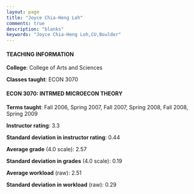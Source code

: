 ```yaml
---
layout: page
title: "Joyce Chia-Heng Loh" 
comments: true
description: "blanks"
keywords: "Joyce Chia-Heng Loh,CU,Boulder"
---
```

<head>
<script src="https://ajax.googleapis.com/ajax/libs/jquery/2.1.3/jquery.min.js"></script>
<script src="https://dl.dropboxusercontent.com/s/pc42nxpaw1ea4o9/highcharts.js?dl=0"></script>
<!-- <script src="../assets/js/highcharts.js"></script> -->
<style type="text/css">@font-face {
	font-family: "Bebas Neue";
	src: url(https://www.filehosting.org/file/details/544349/BebasNeue Regular.otf) format("opentype");
	}
	h1.Bebas { 
		font-family: "Bebas Neue", Verdana, Tahoma;
	}
</style>
</head>
	   
#### TEACHING INFORMATION

**College**: College of Arts and Sciences

**Classes taught**: ECON 3070

#### ECON 3070: INTRMED MICROECON THEORY

**Terms taught**: Fall 2006, Spring 2007, Fall 2007, Spring 2008, Fall 2008, Spring 2009

**Instructor rating**: 3.3

**Standard deviation in instructor rating**: 0.44

**Average grade** (4.0 scale): 2.57

**Standard deviation in grades** (4.0 scale): 0.19

**Average workload** (raw): 2.51

**Standard deviation in workload** (raw): 0.29

